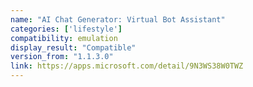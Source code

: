 ```yaml
---
name: "AI Chat Generator: Virtual Bot Assistant"
categories: ['lifestyle']
compatibility: emulation
display_result: "Compatible"
version_from: "1.1.3.0"
link: https://apps.microsoft.com/detail/9N3WS38W0TWZ
---
```

